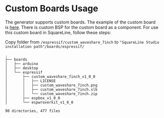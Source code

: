 # Custom Boards Usage

The generator supports custom boards. The example of the custom board is [here](https://github.com/espressif/esp-bsp/blob/master/SquareLine/boards/custom_waveshare_7inch). There is custom BSP for the custom board as a component. For use this custom board in SquareLine, follow these steps:

Copy folder from `/espressif/custom_waveshare_7inch` to `"SquareLine Studio installation path"/boards/espressif/`

```
.
├── boards
│   ├── arduino
│   ├── desktop
│   └── espressif
│       ├── custom_waveshare_7inch_v1_0_0
│       │   ├── LICENSE
│       │   ├── custom_waveshare_7inch.png
│       │   ├── custom_waveshare_7inch.slb
│       │   └── custom_waveshare_7inch.zip
│       ├── espbox_v1_0_0
│       └── espwroverkit_v1_0_0

90 directories, 477 files
```

